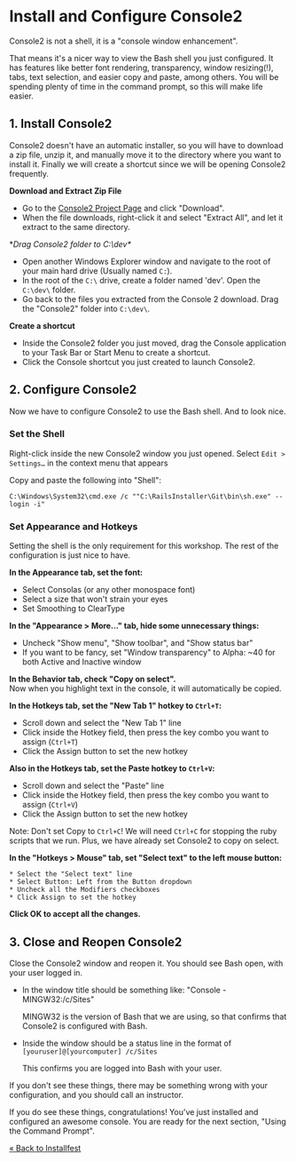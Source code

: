 # Install and Configure Console2

Console2 is not a shell, it is a "console window enhancement".  

That means it's a nicer way to view the Bash shell you just configured. It has features like better font rendering, 
transparency, window resizing(!), tabs, text selection, and easier copy and paste, among others. You will be spending plenty
of time in the command prompt, so this will make life easier.


## 1. Install Console2

Console2 doesn't have an automatic installer, so you will have to download a zip file, unzip it, and manually move it
to the directory where you want to install it. Finally we will create a shortcut since we will be opening Console2 
frequently.

**Download and Extract Zip File**

* Go to the <a href="http://sourceforge.net/projects/console/" target="_blank">Console2 Project Page</a> and click "Download".
* When the file downloads, right-click it and select "Extract All", and let it extract to the same directory.

**Drag Console2 folder to C:\dev\**

* Open another Windows Explorer window and navigate to the root of your main hard drive (Usually named `C:`).
* In the root of the `C:\` drive, create a folder named 'dev'. Open the `C:\dev\` folder.
* Go back to the files you extracted from the Console 2 download. Drag the "Console2" folder into `C:\dev\`.

**Create a shortcut**

* Inside the Console2 folder you just moved, drag the Console application to your Task Bar or Start Menu to create a
shortcut.
* Click the Console shortcut you just created to launch Console2.


## 2. Configure Console2

Now we have to configure Console2 to use the Bash shell. And to look nice.


### Set the Shell
Right-click inside the new Console2 window you just opened. Select `Edit > Settings…` in the context menu that appears

Copy and paste the following into "Shell":

```text
C:\Windows\System32\cmd.exe /c ""C:\RailsInstaller\Git\bin\sh.exe" --login -i"
```

### Set Appearance and Hotkeys
Setting the shell is the only requirement for this workshop. The rest of the configuration is just nice to have.

**In the Appearance tab, set the font:**

  * Select Consolas (or any other monospace font)
  * Select a size that won't strain your eyes
  * Set Smoothing to ClearType  

**In the "Appearance > More…" tab, hide some unnecessary things:**

  * Uncheck "Show menu", "Show toolbar", and "Show status bar"
  * If you want to be fancy, set "Window transparency" to Alpha: ~40 for both Active and Inactive window

**In the Behavior tab, check "Copy on select".**  
Now when you highlight text in the console, it will automatically be copied.

**In the Hotkeys tab, set the "New Tab 1" hotkey to `Ctrl+T`:**

  * Scroll down and select the "New Tab 1" line
  * Click inside the Hotkey field, then press the key combo you want to assign (`Ctrl+T`)
  * Click the Assign button to set the new hotkey

**Also in the Hotkeys tab, set the Paste hotkey to `Ctrl+V`:**

  * Scroll down and select the "Paste" line
  * Click inside the Hotkey field, then press the key combo you want to assign (`Ctrl+V`)
  * Click the Assign button to set the new hotkey

Note: Don't set Copy to `Ctrl+C`! We will need `Ctrl+C` for stopping the ruby scripts that we run. Plus, we have already
set Console2 to copy on select.

**In the "Hotkeys > Mouse" tab, set "Select text" to the left mouse button:**

    * Select the "Select text" line
    * Select Button: Left from the Button dropdown
    * Uncheck all the Modifiers checkboxes
    * Click Assign to set the hotkey

**Click OK to accept all the changes.**

## 3. Close and Reopen Console2

Close the Console2 window and reopen it. You should see Bash open, with your user logged in.

* In the window title should be something like: "Console - MINGW32:/c/Sites"

    MINGW32 is the version of Bash that we are using, so that confirms that Console2 is configured with Bash.

* Inside the window should be a status line in the format of `[youruser]@[yourcomputer] /c/Sites`

    This confirms you are logged into Bash with your user.

If you don't see these things, there may be something wrong with your configuration, and you should call an
instructor.

If you do see these things, congratulations! You've just installed and configured an awesome console. You are ready
for the next section, "Using the Command Prompt".

[« Back to Installfest](/installfest)

